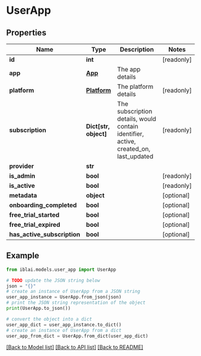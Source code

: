 # UserApp


## Properties

Name | Type | Description | Notes
------------ | ------------- | ------------- | -------------
**id** | **int** |  | [readonly] 
**app** | [**App**](App.md) | The app details | 
**platform** | [**Platform**](Platform.md) | The platform details | [readonly] 
**subscription** | **Dict[str, object]** | The subscription details, would contain identifier, active, created_on, last_updated | [readonly] 
**provider** | **str** |  | 
**is_admin** | **bool** |  | [readonly] 
**is_active** | **bool** |  | [readonly] 
**metadata** | **object** |  | [optional] 
**onboarding_completed** | **bool** |  | [optional] 
**free_trial_started** | **bool** |  | [optional] 
**free_trial_expired** | **bool** |  | [optional] 
**has_active_subscription** | **bool** |  | [optional] 

## Example

```python
from iblai.models.user_app import UserApp

# TODO update the JSON string below
json = "{}"
# create an instance of UserApp from a JSON string
user_app_instance = UserApp.from_json(json)
# print the JSON string representation of the object
print(UserApp.to_json())

# convert the object into a dict
user_app_dict = user_app_instance.to_dict()
# create an instance of UserApp from a dict
user_app_from_dict = UserApp.from_dict(user_app_dict)
```
[[Back to Model list]](../README.md#documentation-for-models) [[Back to API list]](../README.md#documentation-for-api-endpoints) [[Back to README]](../README.md)


